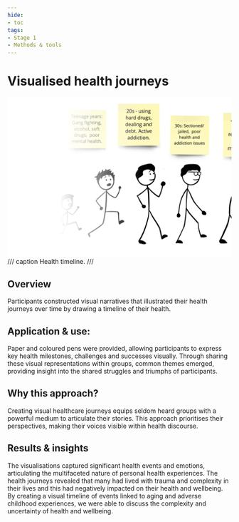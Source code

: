 ```yaml
---
hide:
- toc
tags:
- Stage 1
- Methods & tools
---
```


# Visualised health journeys

![Health timelines](../assets/health-timeline.png)
/// caption
Health timeline.
///

## Overview  
Participants constructed visual narratives that illustrated their health journeys over time by drawing a timeline of their health.

## Application & use:  
Paper and coloured pens were provided, allowing participants to express key health milestones, challenges and successes visually. Through sharing these visual representations within groups, common themes emerged, providing insight into the shared struggles and triumphs of participants.

## Why this approach?  
Creating visual healthcare journeys equips seldom heard groups with a powerful medium to articulate their stories. This approach prioritises their perspectives, making their voices visible within health discourse. 

## Results & insights  
The visualisations captured significant health events and emotions, articulating the multifaceted nature of personal health experiences. The health journeys revealed that many had lived with trauma and complexity in their lives and this had negatively impacted on their health and wellbeing. By creating a visual timeline of events linked to aging and adverse childhood experiences, we were able to discuss the complexity and uncertainty of health and wellbeing.

